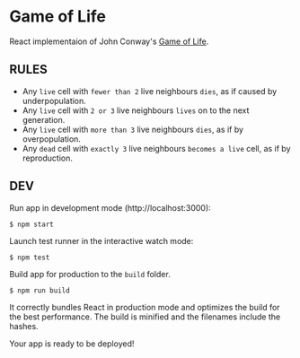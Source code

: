 # Game of Life

React implementaion of John Conway's [Game of Life](https://en.wikipedia.org/wiki/Conway%27s_Game_of_Life).

## RULES

- Any `live` cell with `fewer than 2` live neighbours `dies`, as if caused by underpopulation.
- Any `live` cell with `2 or 3` live neighbours `lives` on to the next generation.
- Any `live` cell with `more than 3` live neighbours `dies`, as if by overpopulation.
- Any `dead` cell with `exactly 3` live neighbours `becomes a live` cell, as if by reproduction.

## DEV

Run app in development mode (http://localhost:3000):

```
$ npm start
```

Launch test runner in the interactive watch mode:

```
$ npm test
```

Build app for production to the `build` folder.

```
$ npm run build
```

It correctly bundles React in production mode and optimizes the build for the best performance. The build is minified and the filenames include the hashes.

Your app is ready to be deployed!
